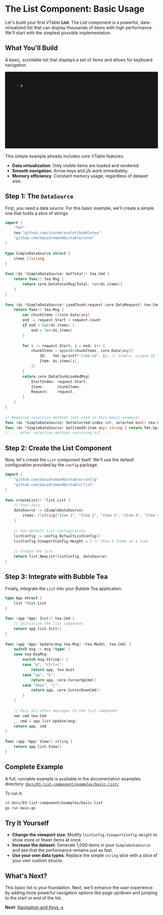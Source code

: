 # The List Component: Basic Usage

Let's build your first VTable **List**. The List component is a powerful, data-virtualized list that can display thousands of items with high performance. We'll start with the simplest possible implementation.

## What You'll Build

A basic, scrollable list that displays a set of items and allows for keyboard navigation.

![A basic, scrollable VTable list](examples/basic-list/basic-list.gif)

This simple example already includes core VTable features:
-   **Data virtualization**: Only visible items are loaded and rendered.
-   **Smooth navigation**: Arrow keys and j/k work immediately.
-   **Memory efficiency**: Constant memory usage, regardless of dataset size.

## Step 1: The `DataSource`

First, you need a data source. For this basic example, we'll create a simple one that holds a slice of strings.

```go
import (
	"fmt"
	tea "github.com/charmbracelet/bubbletea"
	"github.com/davidroman0O/vtable/core"
)

type SimpleDataSource struct {
	items []string
}

func (ds *SimpleDataSource) GetTotal() tea.Cmd {
	return func() tea.Msg {
		return core.DataTotalMsg{Total: len(ds.items)}
	}
}

func (ds *SimpleDataSource) LoadChunk(request core.DataRequest) tea.Cmd {
	return func() tea.Msg {
		var chunkItems []core.Data[any]
		end := request.Start + request.Count
		if end > len(ds.items) {
			end = len(ds.items)
		}

		for i := request.Start; i < end; i++ {
			chunkItems = append(chunkItems, core.Data[any]{
				ID:   fmt.Sprintf("item-%d", i), // Stable, unique ID
				Item: ds.items[i],
			})
		}
		return core.DataChunkLoadedMsg{
			StartIndex: request.Start,
			Items:      chunkItems,
			Request:    request,
		}
	}
}

// Required selection methods (not used in this basic example)
func (ds *SimpleDataSource) SetSelected(index int, selected bool) tea.Cmd { return nil }
func (ds *SimpleDataSource) GetItemID(item any) string { return fmt.Sprintf("%v", item) }
// ... other selection methods returning nil ...
```

## Step 2: Create the List Component

Now, let's create the `List` component itself. We'll use the default configuration provided by the `config` package.

```go
import (
	"github.com/davidroman0O/vtable/config"
	"github.com/davidroman0O/vtable/list"
)

func createList() *list.List {
	// Your data
	dataSource := &SimpleDataSource{
		items: []string{"Item 1", "Item 2", "Item 3", "Item 4", "Item 5", "Item 6", "Item 7", "Item 8", "Item 9", "Item 10"},
	}

	// Use default list configuration
	listConfig := config.DefaultListConfig()
	listConfig.ViewportConfig.Height = 5 // Show 5 items at a time

	// Create the list
	return list.NewList(listConfig, dataSource)
}
```

## Step 3: Integrate with Bubble Tea

Finally, integrate the `List` into your Bubble Tea application.

```go
type App struct {
	list *list.List
}

func (app *App) Init() tea.Cmd {
	// Initialize the list component
	return app.list.Init()
}

func (app *App) Update(msg tea.Msg) (tea.Model, tea.Cmd) {
	switch msg := msg.(type) {
	case tea.KeyMsg:
		switch msg.String() {
		case "q", "ctrl+c":
			return app, tea.Quit
		case "up", "k":
			return app, core.CursorUpCmd()
		case "down", "j":
			return app, core.CursorDownCmd()
		}
	}

	// Pass all other messages to the list component
	var cmd tea.Cmd
	_, cmd = app.list.Update(msg)
	return app, cmd
}

func (app *App) View() string {
	return app.list.View()
}
```

## Complete Example

A full, runnable example is available in the documentation examples directory:
[`docs/03-list-component/examples/basic-list/`](examples/basic-list/)

To run it:
```bash
cd docs/03-list-component/examples/basic-list
go run main.go
```

## Try It Yourself

-   **Change the viewport size**: Modify `listConfig.ViewportConfig.Height` to show more or fewer items at once.
-   **Increase the dataset**: Generate 1,000 items in your `SimpleDataSource` and see that the performance remains just as fast.
-   **Use your own data types**: Replace the simple `string` slice with a slice of your own custom structs.

## What's Next?

This basic list is your foundation. Next, we'll enhance the user experience by adding more powerful navigation options like page up/down and jumping to the start or end of the list.

**Next:** [Navigation and Keys →](02-navigation-and-keys.md) 